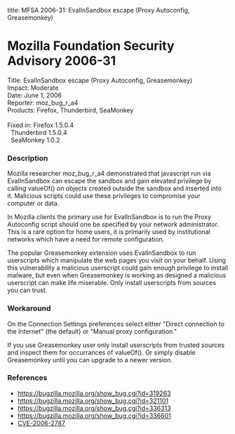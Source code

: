 title: MFSA 2006-31: EvalInSandbox escape (Proxy Autoconfig, Greasemonkey)

<h1>Mozilla Foundation Security Advisory 2006-31</h1>

<p><span class="label">Title:</span>      EvalInSandbox escape (Proxy Autoconfig, Greasemonkey)<br/>
<span class="label">Impact:</span>     Moderate<br/>
<span class="label">Date:</span>       June 1, 2006<br/>
<span class="label">Reporter:</span>   moz_bug_r_a4<br/>
<span class="label">Products:</span>   Firefox, Thunderbird, SeaMonkey<br/>
<br/>
<span class="label">Fixed in:</span>   Firefox 1.5.0.4<br/>
<span class="label">&#160;</span>      Thunderbird 1.5.0.4<br/>
<span class="label">&#160;</span>      SeaMonkey 1.0.2</p>

<h3>Description</h3>

<p>Mozilla researcher moz_bug_r_a4 demonstrated that javascript run via
EvalInSandbox can escape the sandbox and gain elevated privilege by
calling valueOf() on objects created outside the sandbox and inserted
into it. Malicious scripts could use these privileges to compromise
your computer or data.</p>

<p>In Mozilla clients the primary use for EvalInSandbox is to run the
Proxy Autoconfig script should one be specified by your network
administrator. This is a rare option for home users, it is primarily
used by institutional networks which have a need for remote configuration.</p>

<p>The popular Greasemonkey extension uses EvalInSandbox to run userscripts
which manipulate the web pages you visit on your behalf. Using this
vulnerability a malicious userscript could gain enough privilege to
install malware, but even when Greasemonkey is working as designed
a malicious userscript can make life miserable. Only install userscripts
from sources you can trust.</p>

<h3>Workaround</h3>

<p>On the Connection Settings preferences select either "Direct connection
to the Internet" (the default) or "Manual proxy configuration."</p>

<p>If you use Greasemonkey user only install userscripts from trusted sources
and inspect them for occurrances of valueOf(). Or simply disable Greasemonkey
until you can upgrade to a newer version.</p>

<h3>References</h3>

<ul>
<li><a href="https://bugzilla.mozilla.org/show_bug.cgi?id=319263">
https://bugzilla.mozilla.org/show_bug.cgi?id=319263</a></li>
<li><a href="https://bugzilla.mozilla.org/show_bug.cgi?id=321101">
https://bugzilla.mozilla.org/show_bug.cgi?id=321101</a></li>
<li><a href="https://bugzilla.mozilla.org/show_bug.cgi?id=336313">
https://bugzilla.mozilla.org/show_bug.cgi?id=336313</a></li>
<li><a href="https://bugzilla.mozilla.org/show_bug.cgi?id=336601">
https://bugzilla.mozilla.org/show_bug.cgi?id=336601</a></li>
<li>
<a href="http://www.cve.mitre.org/cgi-bin/cvename.cgi?name=CVE-2006-2787">CVE-2006-2787</a></li>
</ul>



